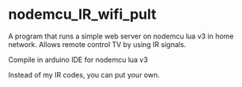 # nodemcu_IR_wifi_pult

A program that runs a simple web server on nodemcu lua v3 in home network.
Allows remote control TV by using IR signals.

Compile in arduino IDE for nodemcu lua v3

Instead of my IR codes, you can put your own.



